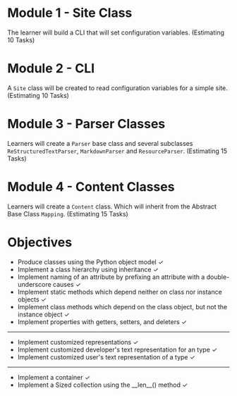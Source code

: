 # Module 1 - Site Class
The learner will build a CLI that will set configuration variables. (Estimating 10 Tasks)

# Module 2 - CLI

A `Site` class will be created to read configuration variables for a simple site. (Estimating 10 Tasks)

# Module 3 - Parser Classes

Learners will create a `Parser` base class and several subclasses `ReStructuredTextParser`, `MarkdownParser` and `ResourceParser`.
(Estimating 15 Tasks)

# Module 4 - Content Classes

Learners will create a `Content` class. Which will inherit from the Abstract Base Class `Mapping`. (Estimating 15 Tasks)


# Objectives

* Produce classes using the Python object model ✓
* Implement a class hierarchy using inheritance ✓
* Implement naming of an attribute by prefixing an attribute with a double-underscore causes ✓
* Implement static methods which depend neither on class nor instance objects ✓
* Implement class methods which depend on the class object, but not the instance object ✓
* Implement properties with getters, setters, and deleters ✓

---

* Implement customized representations ✓
* Implement customized developer's text representation for an type ✓
* Implement customized user's text representation of a type ✓

---

* Implement a container ✓
* Implement a Sized collection using the \_\_len\_\_() method ✓
